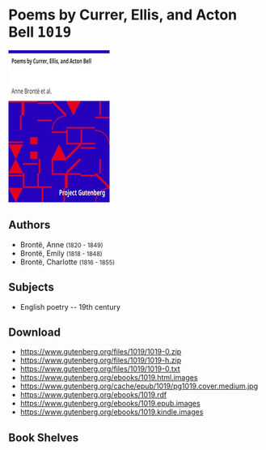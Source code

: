 # Poems by Currer, Ellis, and Acton Bell <kbd>1019</kbd>

![](./cover.medium.jpg "")

## Authors


 - Brontë, Anne <small>(1820 - 1849)</small>
 - Brontë, Emily <small>(1818 - 1848)</small>
 - Brontë, Charlotte <small>(1816 - 1855)</small>

## Subjects


 - English poetry -- 19th century

## Download


 - https://www.gutenberg.org/files/1019/1019-0.zip
 - https://www.gutenberg.org/files/1019/1019-h.zip
 - https://www.gutenberg.org/files/1019/1019-0.txt
 - https://www.gutenberg.org/ebooks/1019.html.images
 - https://www.gutenberg.org/cache/epub/1019/pg1019.cover.medium.jpg
 - https://www.gutenberg.org/ebooks/1019.rdf
 - https://www.gutenberg.org/ebooks/1019.epub.images
 - https://www.gutenberg.org/ebooks/1019.kindle.images

## Book Shelves


